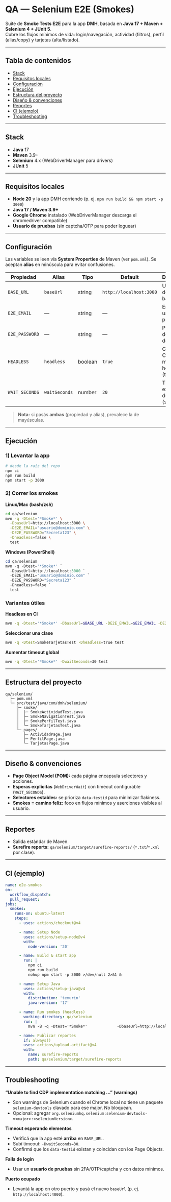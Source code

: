 # QA — Selenium E2E (Smokes)

Suite de **Smoke Tests E2E** para la app **DMH**, basada en **Java 17 + Maven + Selenium 4 + JUnit 5**.  
Cubre los flujos mínimos de vida: login/navegación, actividad (filtros), perfil (alias/copy) y tarjetas (alta/listado).

---

## Tabla de contenidos
- [Stack](#stack)
- [Requisitos locales](#requisitos-locales)
- [Configuración](#configuración)
- [Ejecución](#ejecución)
- [Estructura del proyecto](#estructura-del-proyecto)
- [Diseño & convenciones](#diseño--convenciones)
- [Reportes](#reportes)
- [CI (ejemplo)](#ci-ejemplo)
- [Troubleshooting](#troubleshooting)

---

## Stack
- **Java** 17
- **Maven** 3.9+
- **Selenium** 4.x (WebDriverManager para drivers)
- **JUnit** 5

---

## Requisitos locales
- **Node 20** y la app DMH corriendo (p. ej. `npm run build && npm start -p 3000`)
- **Java 17 / Maven 3.9+**
- **Google Chrome** instalado (WebDriverManager descarga el chromedriver compatible)
- **Usuario de pruebas** (sin captcha/OTP para poder loguear)

---

## Configuración

Las variables se leen vía **System Properties** de Maven (ver `pom.xml`). Se aceptan **alias** en minúscula para evitar confusiones.

| Propiedad      | Alias         | Tipo    | Default                 | Descripción                                |
| -------------- | ------------- | ------- | ----------------------- | ------------------------------------------ |
| `BASE_URL`     | `baseUrl`     | string  | `http://localhost:3000` | URL base de la app bajo prueba             |
| `E2E_EMAIL`    | —             | string  | —                       | Email del usuario de pruebas               |
| `E2E_PASSWORD` | —             | string  | —                       | Password del usuario de pruebas            |
| `HEADLESS`     | `headless`    | boolean | `true`                  | Corre Chrome en modo headless (true/false) |
| `WAIT_SECONDS` | `waitSeconds` | number  | `20`                    | Timeout explícito por defecto (segundos)   |

> **Nota:** si pasás **ambas** (propiedad y alias), prevalece la de mayúsculas.

---

## Ejecución

### 1) Levantar la app

```bash
# desde la raíz del repo
npm ci
npm run build
npm start -p 3000
```

### 2) Correr los smokes

**Linux/Mac (bash/zsh)**

```bash
cd qa/selenium
mvn -q -Dtest='*Smoke*' \
  -DbaseUrl=http://localhost:3000 \
  -DE2E_EMAIL="usuario@dominio.com" \
  -DE2E_PASSWORD="Secreta123" \
  -Dheadless=false \
  test
```

**Windows (PowerShell)**

```powershell
cd qa/selenium
mvn -q -Dtest='*Smoke*' `
  -DbaseUrl=http://localhost:3000 `
  -DE2E_EMAIL="usuario@dominio.com" `
  -DE2E_PASSWORD="Secreta123" `
  -Dheadless=false `
  test
```

### Variantes útiles

**Headless en CI**
```bash
mvn -q -Dtest='*Smoke*' -DbaseUrl=$BASE_URL -DE2E_EMAIL=$E2E_EMAIL -DE2E_PASSWORD=$E2E_PASSWORD -Dheadless=true test
```

**Seleccionar una clase**
```bash
mvn -q -Dtest=SmokeTarjetasTest -Dheadless=true test
```

**Aumentar timeout global**
```bash
mvn -q -Dtest='*Smoke*' -DwaitSeconds=30 test
```

---

## Estructura del proyecto

```text
qa/selenium/
  ├─ pom.xml
  └─ src/test/java/com/dmh/selenium/
     ├─ smoke/
     │  ├─ SmokeActividadTest.java
     │  ├─ SmokeNavigationTest.java
     │  ├─ SmokePerfilTest.java
     │  └─ SmokeTarjetasTest.java
     └─ pages/
        ├─ ActividadPage.java
        ├─ PerfilPage.java
        └─ TarjetasPage.java
```

---

## Diseño & convenciones
- **Page Object Model (POM):** cada página encapsula selectores y acciones.
- **Esperas explícitas** (`WebDriverWait`) con timeout configurable (`WAIT_SECONDS`).
- **Selectores estables:** se prioriza `data-testid` para minimizar flakiness.
- **Smokes = camino feliz:** foco en flujos mínimos y aserciones visibles al usuario.

---

## Reportes
- Salida estándar de Maven.
- **Surefire reports:** `qa/selenium/target/surefire-reports/` (`*.txt`/`*.xml` por clase).

---

## CI (ejemplo)

```yaml
name: e2e-smokes
on:
  workflow_dispatch:
  pull_request:
jobs:
  smokes:
    runs-on: ubuntu-latest
    steps:
      - uses: actions/checkout@v4

      - name: Setup Node
        uses: actions/setup-node@v4
        with:
          node-version: '20'

      - name: Build & start app
        run: |
          npm ci
          npm run build
          nohup npm start -p 3000 >/dev/null 2>&1 &

      - name: Setup Java
        uses: actions/setup-java@v4
        with:
          distribution: 'temurin'
          java-version: '17'

      - name: Run smokes (headless)
        working-directory: qa/selenium
        run: |
          mvn -B -q -Dtest='*Smoke*'             -DbaseUrl=http://localhost:3000             -DE2E_EMAIL="${{ secrets.E2E_EMAIL }}"             -DE2E_PASSWORD="${{ secrets.E2E_PASSWORD }}"             -Dheadless=true             test

      - name: Publicar reportes
        if: always()
        uses: actions/upload-artifact@v4
        with:
          name: surefire-reports
          path: qa/selenium/target/surefire-reports
```

---

## Troubleshooting

**“Unable to find CDP implementation matching …” (warnings)**  
- Son warnings de Selenium cuando el Chrome local no tiene un paquete `selenium-devtools` clavado para ese major. No bloquean.  
- Opcional: agregar `org.seleniumhq.selenium:selenium-devtools-v<major>:<seleniumVersion>`.

**Timeout esperando elementos**  
- Verificá que la app esté **arriba** en `BASE_URL`.  
- Subí timeout: `-DwaitSeconds=30`.  
- Confirmá que los `data-testid` existan y coincidan con los Page Objects.

**Falla de login**  
- Usar un **usuario de pruebas** sin 2FA/OTP/captcha y con datos mínimos.

**Puerto ocupado**  
- Levantá la app en otro puerto y pasá el nuevo `baseUrl` (p. ej. `http://localhost:4000`).


